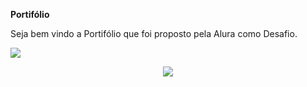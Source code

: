 **Portifólio** 
<p>Seja bem vindo a Portifólio que foi proposto pela Alura como Desafio.</p>

<img class="descktop" src="https://github.com/LucasMiranda7/PortifolioAlura/assets/143975592/504e6ca8-d20f-46ba-9d79-bd3436274fdf">

<p align="center">
  <img class="mobile" src="https://github.com/LucasMiranda7/PortifolioAlura/assets/143975592/a8028688-baa6-443a-8e9c-651e9a88e07f">
</p>
